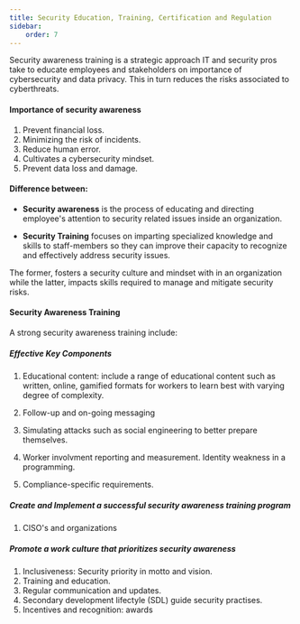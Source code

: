 ```yaml
---
title: Security Education, Training, Certification and Regulation
sidebar: 
    order: 7
---
```


Security awareness training is a strategic approach IT and security pros take to
educate employees and stakeholders on importance of cybersecurity and data
privacy. This in turn reduces the risks associated to cyberthreats.

#### Importance of security awareness

1. Prevent financial loss.
2. Minimizing the risk of incidents.
3. Reduce human error.
4. Cultivates a cybersecurity mindset.
5. Prevent data loss and damage.

#### Difference between:

- **Security awareness** is the process of educating and directing employee's
attention to security related issues inside an organization.

- **Security Training** focuses on imparting specialized knowledge and skills to
staff-members so they can improve their capacity to recognize and effectively
address security issues.

The former, fosters a security culture and mindset with in an organization while
the latter, impacts skills required to manage and mitigate security risks.

#### Security Awareness Training

A strong security awareness training include:

##### Effective Key Components

1. Educational content: include a range of educational content such as written,
online, gamified formats for workers to learn best with varying degree of 
complexity.

2. Follow-up and on-going messaging

3. Simulating attacks such as social engineering to better prepare themselves.

4. Worker involvment reporting and measurement. Identity weakness in a programming.

5. Compliance-specific requirements.

##### Create and Implement a successful security awareness training program

1. CISO's and organizations

##### Promote a work culture that prioritizes security awareness

1. Inclusiveness: Security priority in motto and vision.
2. Training and education.
3. Regular communication and updates.
4. Secondary development lifectyle (SDL) guide security practises.
5. Incentives and recognition: awards


